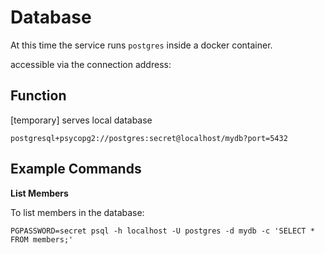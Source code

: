 # Database

At this time the service runs `postgres` inside a docker container.

accessible via the connection address:

## Function
  [temporary] serves local database
  
  
```
postgresql+psycopg2://postgres:secret@localhost/mydb?port=5432
```

## Example Commands

**List Members**

To list members in the database:

```
PGPASSWORD=secret psql -h localhost -U postgres -d mydb -c 'SELECT * FROM members;'
```
